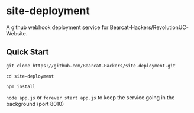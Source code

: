 # site-deployment

A github webhook deployment service for Bearcat-Hackers/RevolutionUC-Website.

## Quick Start

`git clone https://github.com/Bearcat-Hackers/site-deployment.git`

`cd site-deployment`

`npm install`

`node app.js` or `forever start app.js` to keep the service going in the background (port 8010)
